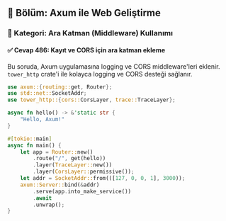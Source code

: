 ## 📘 Bölüm: Axum ile Web Geliştirme  
### 🔹 Kategori: Ara Katman (Middleware) Kullanımı  
#### ✅ Cevap 486: Kayıt ve CORS için ara katman ekleme

Bu soruda, Axum uygulamasına logging ve CORS middleware'leri eklenir. `tower_http` crate'i ile kolayca logging ve CORS desteği sağlanır.

```rust
use axum::{routing::get, Router};
use std::net::SocketAddr;
use tower_http::{cors::CorsLayer, trace::TraceLayer};

async fn hello() -> &'static str {
    "Hello, Axum!"
}

#[tokio::main]
async fn main() {
    let app = Router::new()
        .route("/", get(hello))
        .layer(TraceLayer::new())
        .layer(CorsLayer::permissive());
    let addr = SocketAddr::from(([127, 0, 0, 1], 3000));
    axum::Server::bind(&addr)
        .serve(app.into_make_service())
        .await
        .unwrap();
}
```
